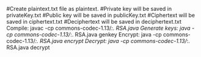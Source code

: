 #Create plaintext.txt file as plaintext.
#Private key will be saved in privateKey.txt
#Public key will be saved in publicKey.txt
#Ciphertext will be saved in ciphertext.txt
#Deciphertext will be saved in deciphertext.txt
Compile:
javac -cp commons-codec-1.13/*:. RSA.java
Generate keys:
java -cp commons-codec-1.13/*:. RSA.java genkey
Encrypt:
java -cp commons-codec-1.13/*:. RSA.java encrypt
Decrypt:
java -cp commons-codec-1.13/*:. RSA.java decrypt
